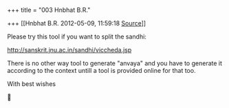 +++
title = "003 Hnbhat B.R."

+++
[[Hnbhat B.R.	2012-05-09, 11:59:18 [Source](https://groups.google.com/g/samskrita/c/1CXIcOzk3uQ)]]



Please try this tool if you want to split the sandhi:

  

<http://sanskrit.jnu.ac.in/sandhi/viccheda.jsp>  
  

There is no other way tool to generate "anvaya" and you have to generate it according to the context untill a tool is provided online for that too.

  

With best wishes



